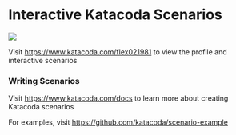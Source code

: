 # Interactive Katacoda Scenarios

[![](http://shields.katacoda.com/katacoda/flex021981/count.svg)](https://www.katacoda.com/flex021981 "Get your profile on Katacoda.com")

Visit https://www.katacoda.com/flex021981 to view the profile and interactive scenarios

### Writing Scenarios
Visit https://www.katacoda.com/docs to learn more about creating Katacoda scenarios

For examples, visit https://github.com/katacoda/scenario-example
